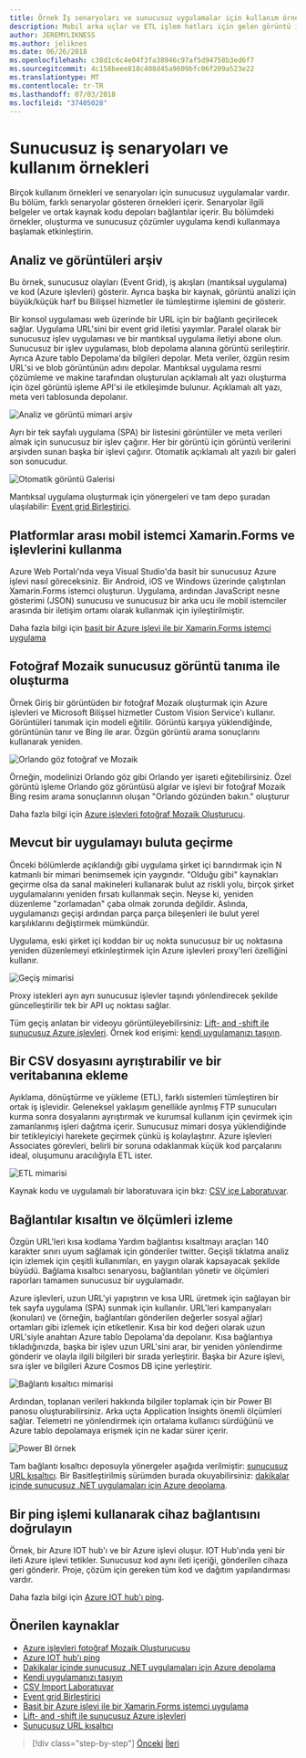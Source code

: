 ```yaml
---
title: Örnek İş senaryoları ve sunucusuz uygulamalar için kullanım örnekleri
description: Mobil arka uçlar ve ETL işlem hatları için gelen görüntü işleme aralığı örnekleri erişerek pratik bir yaklaşım ile sunucusuz öğrenin.
author: JEREMYLIKNESS
ms.author: jeliknes
ms.date: 06/26/2018
ms.openlocfilehash: c38d1c6c4e04f3fa38946c97af5d94758b3ed6f7
ms.sourcegitcommit: 4c158beee818c408d45a9609bfc06f209a523e22
ms.translationtype: MT
ms.contentlocale: tr-TR
ms.lasthandoff: 07/03/2018
ms.locfileid: "37405028"
---
```

# <a name="serverless-business-scenarios-and-use-cases"></a>Sunucusuz iş senaryoları ve kullanım örnekleri

Birçok kullanım örnekleri ve senaryoları için sunucusuz uygulamalar vardır. Bu bölüm, farklı senaryolar gösteren örnekleri içerir. Senaryolar ilgili belgeler ve ortak kaynak kodu depoları bağlantılar içerir. Bu bölümdeki örnekler, oluşturma ve sunucusuz çözümler uygulama kendi kullanmaya başlamak etkinleştirin.

## <a name="analyze-and-archive-images"></a>Analiz ve görüntüleri arşiv

Bu örnek, sunucusuz olayları (Event Grid), iş akışları (mantıksal uygulama) ve kod (Azure işlevleri) gösterir. Ayrıca başka bir kaynak, görüntü analizi için büyük/küçük harf bu Bilişsel hizmetler ile tümleştirme işlemini de gösterir.

Bir konsol uygulaması web üzerinde bir URL için bir bağlantı geçirilecek sağlar. Uygulama URL'sini bir event grid iletisi yayımlar. Paralel olarak bir sunucusuz işlev uygulaması ve bir mantıksal uygulama iletiyi abone olun. Sunucusuz bir işlev uygulaması, blob depolama alanına görüntü serileştirir. Ayrıca Azure tablo Depolama'da bilgileri depolar. Meta veriler, özgün resim URL'si ve blob görüntünün adını depolar. Mantıksal uygulama resmi çözümleme ve makine tarafından oluşturulan açıklamalı alt yazı oluşturma için özel görüntü işleme API'si ile etkileşimde bulunur. Açıklamalı alt yazı, meta veri tablosunda depolanır.

![Analiz ve görüntü mimari arşiv](./media/image-processing-example.png)

Ayrı bir tek sayfalı uygulama (SPA) bir listesini görüntüler ve meta verileri almak için sunucusuz bir işlev çağırır. Her bir görüntü için görüntü verilerini arşivden sunan başka bir işlevi çağırır. Otomatik açıklamalı alt yazılı bir galeri son sonucudur.

![Otomatik görüntü Galerisi](./media/automated-image-gallery.png)

Mantıksal uygulama oluşturmak için yönergeleri ve tam depo şuradan ulaşılabilir: [Event grid Birleştirici](https://github.com/JeremyLikness/Event-Grid-Glue).

## <a name="cross-platform-mobile-client-using-xamarinforms-and-functions"></a>Platformlar arası mobil istemci Xamarin.Forms ve işlevlerini kullanma

Azure Web Portalı'nda veya Visual Studio'da basit bir sunucusuz Azure işlevi nasıl göreceksiniz. Bir Android, iOS ve Windows üzerinde çalıştırılan Xamarin.Forms istemci oluşturun. Uygulama, ardından JavaScript nesne gösterimi (JSON) sunucusu ve sunucusuz bir arka ucu ile mobil istemciler arasında bir iletişim ortamı olarak kullanmak için iyileştirilmiştir.

Daha fazla bilgi için [basit bir Azure işlevi ile bir Xamarin.Forms istemci uygulama](https://azure.microsoft.com/resources/samples/functions-xamarin-getting-started/)

## <a name="generate-a-photo-mosaic-with-serverless-image-recognition"></a>Fotoğraf Mozaik sunucusuz görüntü tanıma ile oluşturma

Örnek Giriş bir görüntüden bir fotoğraf Mozaik oluşturmak için Azure işlevleri ve Microsoft Bilişsel hizmetler Custom Vision Service'ı kullanır. Görüntüleri tanımak için modeli eğitilir. Görüntü karşıya yüklendiğinde, görüntünün tanır ve Bing ile arar. Özgün görüntü arama sonuçlarını kullanarak yeniden.

![Orlando göz fotoğraf ve Mozaik](./media/orlando-eye-both.png)

Örneğin, modelinizi Orlando göz gibi Orlando yer işareti eğitebilirsiniz. Özel görüntü işleme Orlando göz görüntüsü algılar ve işlevi bir fotoğraf Mozaik Bing resim arama sonuçlarının oluşan "Orlando gözünden bakın." oluşturur

Daha fazla bilgi için [Azure işlevleri fotoğraf Mozaik Oluşturucu](https://azure.microsoft.com/resources/samples/functions-dotnet-photo-mosaic/).

## <a name="migrate-an-existing-application-to-the-cloud"></a>Mevcut bir uygulamayı buluta geçirme

Önceki bölümlerde açıklandığı gibi uygulama şirket içi barındırmak için N katmanlı bir mimari benimsemek için yaygındır. "Olduğu gibi" kaynakları geçirme olsa da sanal makineleri kullanarak bulut az riskli yolu, birçok şirket uygulamalarını yeniden fırsatı kullanmak seçin. Neyse ki, yeniden düzenleme "zorlamadan" çaba olmak zorunda değildir. Aslında, uygulamanızı geçişi ardından parça parça bileşenleri ile bulut yerel karşılıklarını değiştirmek mümkündür.

Uygulama, eski şirket içi koddan bir uç nokta sunucusuz bir uç noktasına yeniden düzenlemeyi etkinleştirmek için Azure işlevleri proxy'leri özelliğini kullanır.

![Geçiş mimarisi](./media/migration-architecture.png)

Proxy istekleri ayrı ayrı sunucusuz işlevler taşındı yönlendirecek şekilde güncelleştirilir tek bir API uç noktası sağlar.

Tüm geçiş anlatan bir videoyu görüntüleyebilirsiniz: [Lift- and -shift ile sunucusuz Azure işlevleri](https://channel9.msdn.com/Events/Connect/2017/E102). Örnek kod erişimi: [kendi uygulamanızı taşıyın](https://github.com/JeremyLikness/bring-own-app-connect-17).

## <a name="parse-a-csv-file-and-insert-into-a-database"></a>Bir CSV dosyasını ayrıştırabilir ve bir veritabanına ekleme

Ayıklama, dönüştürme ve yükleme (ETL), farklı sistemleri tümleştiren bir ortak iş işlevidir. Geleneksel yaklaşım genellikle ayrılmış FTP sunucuları kurma sonra dosyalarını ayrıştırmak ve kurumsal kullanım için çevirmek için zamanlanmış işleri dağıtma içerir. Sunucusuz mimari dosya yüklendiğinde bir tetikleyiciyi harekete geçirmek çünkü iş kolaylaştırır. Azure işlevleri Associates görevleri, belirli bir soruna odaklanmak küçük kod parçalarını ideal, oluşumunu aracılığıyla ETL ister.

![ETL mimarisi](./media/csvimport.png)

Kaynak kodu ve uygulamalı bir laboratuvara için bkz: [CSV içe Laboratuvar](https://github.com/JeremyLikness/azure-fn-file-process-hol).

## <a name="shorten-links-and-track-metrics"></a>Bağlantılar kısaltın ve ölçümleri izleme

Özgün URL'leri kısa kodlama Yardım bağlantısı kısaltmayı araçları 140 karakter sınırı uyum sağlamak için gönderiler twitter. Geçişli tıklatma analiz için izlemek için çeşitli kullanımları, en yaygın olarak kapsayacak şekilde büyüdü. Bağlama kısaltıcı senaryosu, bağlantıları yönetir ve ölçümleri raporları tamamen sunucusuz bir uygulamadır.

Azure işlevleri, uzun URL'yi yapıştırın ve kısa URL üretmek için sağlayan bir tek sayfa uygulama (SPA) sunmak için kullanılır. URL'leri kampanyaları (konuları) ve (örneğin, bağlantıları gönderilen değerler sosyal ağlar) ortamları gibi izlemek için etiketlenir. Kısa bir kod değeri olarak uzun URL'siyle anahtarı Azure tablo Depolama'da depolanır. Kısa bağlantıya tıkladığınızda, başka bir işlev uzun URL'sini arar, bir yeniden yönlendirme gönderir ve olayla ilgili bilgileri bir sırada yerleştirir. Başka bir Azure işlevi, sıra işler ve bilgileri Azure Cosmos DB içine yerleştirir.

![Bağlantı kısaltıcı mimarisi](./media/link-shortener-architecture.png)

Ardından, toplanan verileri hakkında bilgiler toplamak için bir Power BI panosu oluşturabilirsiniz. Arka uçta Application Insights önemli ölçümleri sağlar. Telemetri ne yönlendirmek için ortalama kullanıcı sürdüğünü ve Azure tablo depolamaya erişmek için ne kadar sürer içerir.

![Power BI örnek](./media/power-bi-example.png)

Tam bağlantı kısaltıcı deposuyla yönergeler aşağıda verilmiştir: [sunucusuz URL kısaltıcı](https://github.com/jeremylikness/serverless-url-shortener). Bir Basitleştirilmiş sürümden burada okuyabilirsiniz: [dakikalar içinde sunucusuz .NET uygulamaları için Azure depolama](https://blogs.msdn.microsoft.com/webdev/2018/01/25/azure-storage-for-serverless-net-apps-in-minutes/).

## <a name="verify-device-connectivity-using-a-ping"></a>Bir ping işlemi kullanarak cihaz bağlantısını doğrulayın

Örnek, bir Azure IOT hub'ı ve bir Azure işlevi oluşur. IOT Hub'ında yeni bir ileti Azure işlevi tetikler. Sunucusuz kod aynı ileti içeriği, gönderilen cihaza geri gönderir. Proje, çözüm için gereken tüm kod ve dağıtım yapılandırması vardır.

Daha fazla bilgi için [Azure IOT hub'ı ping](https://azure.microsoft.com/resources/samples/iot-hub-node-ping/).

## <a name="recommended-resources"></a>Önerilen kaynaklar

* [Azure işlevleri fotoğraf Mozaik Oluşturucusu](https://azure.microsoft.com/resources/samples/functions-dotnet-photo-mosaic/)
* [Azure IOT hub'ı ping](https://azure.microsoft.com/resources/samples/iot-hub-node-ping/)
* [Dakikalar içinde sunucusuz .NET uygulamaları için Azure depolama](https://blogs.msdn.microsoft.com/webdev/2018/01/25/azure-storage-for-serverless-net-apps-in-minutes/)
* [Kendi uygulamanızı taşıyın](https://github.com/JeremyLikness/bring-own-app-connect-17)
* [CSV Import Laboratuvar](https://github.com/JeremyLikness/azure-fn-file-process-hol)
* [Event grid Birleştirici](https://github.com/JeremyLikness/Event-Grid-Glue)
* [Basit bir Azure işlevi ile bir Xamarin.Forms istemci uygulama](https://azure.microsoft.com/resources/samples/functions-xamarin-getting-started/)
* [Lift- and -shift ile sunucusuz Azure işlevleri](https://channel9.msdn.com/Events/Connect/2017/E102)
* [Sunucusuz URL kısaltıcı](https://github.com/jeremylikness/serverless-url-shortener)

>[!div class="step-by-step"]
[Önceki](orchestration-patterns.md)
[İleri](serverless-conclusion.md)
